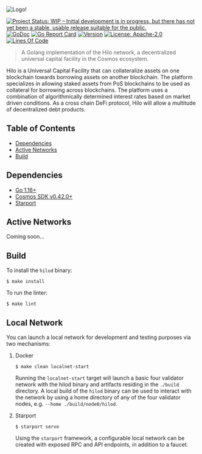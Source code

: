 ![Logo!](assets/hilo-small-logo.png)

[![Project Status: WIP – Initial development is in progress, but there has not yet been a stable, usable release suitable for the public.](https://img.shields.io/badge/repo%20status-WIP-yellow.svg?style=flat-square)](https://www.repostatus.org/#wip)
[![GoDoc](https://img.shields.io/badge/godoc-reference-blue?style=flat-square&logo=go)](https://godoc.org/github.com/cicizeo/hilo)
[![Go Report Card](https://goreportcard.com/badge/github.com/cicizeo/hilo?style=flat-square)](https://goreportcard.com/report/github.com/cicizeo/hilo)
[![Version](https://img.shields.io/github/tag/cicizeo/hilo.svg?style=flat-square)](https://github.com/cicizeo/hilo/releases/latest)
[![License: Apache-2.0](https://img.shields.io/github/license/cicizeo/hilo.svg?style=flat-square)](https://github.com/cicizeo/hilo/blob/main/LICENSE)
[![Lines Of Code](https://img.shields.io/tokei/lines/github/cicizeo/hilo?style=flat-square)](https://github.com/cicizeo/hilo)
<!-- [![Lint Status](https://github.com/cicizeo/hilo/workflows/Lint/badge.svg)](https://tokei.rs/b1/github/cicizeo/hilo) -->

> A Golang implementation of the Hilo network, a decentralized universal capital
facility in the Cosmos ecosystem.

Hilo is a Universal Capital Facility that can collateralize assets on one blockchain
towards borrowing assets on another blockchain. The platform specializes in
allowing staked assets from PoS blockchains to be used as collateral for borrowing
across blockchains. The platform uses a combination of algorithmically determined
interest rates based on market driven conditions. As a cross chain DeFi protocol,
Hilo will allow a multitude of decentralized debt products.

## Table of Contents

- [Dependencies](#dependencies)
- [Active Networks](#active-networks)
- [Build](#build)

## Dependencies

- [Go 1.16+](https://golang.org/dl/)
- [Cosmos SDK v0.42.0+](https://github.com/cosmos/cosmos-sdk/releases)
- [Starport](https://docs.starport.network/intro/install.html)

## Active Networks

Coming soon...

## Build

To install the `hilod` binary:

```shell
$ make install
```

To run the linter:

```shell
$ make lint
```

## Local Network

You can launch a local network for development and testing purposes via two
mechanisms:

1. Docker

   ```shell
   $ make clean localnet-start
   ```

   Running the `localnet-start` target will launch a basic four validator network
   with the hilod binary and artifacts residing in the `./build` directory. A local
   build of the `hilod` binary can be used to interact with the network by using a
   home directory of any of the four validator nodes, e.g. `--home ./build/node0/hilod`.

2. Starport

   ```shell
   $ starport serve
   ```

   Using the `starport` framework, a configurable local network can be created
   with exposed RPC and API endpoints, in addition to a faucet.
